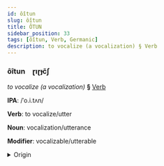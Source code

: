 ```yaml
---
id: ôîtun
slug: ôîtun
title: ÔTUN
sidebar_position: 33
tags: [ôîtun, Verb, Germanic]
description: to vocalize (a vocalization) § Verb
---
```


### ôîtun&emsp;<span kind="abugida">ɽıɽɟc̃ʃ</span>

*to vocalize (a vocalization)* **§** [Verb](../../tags/Verb)

**IPA**: /ˈo.i.tʌn/

**Verb**: to vocalize/utter

**Noun**: vocalization/utterance

**Modifier**: vocalizable/utterable

<details>
    <summary>Origin</summary>
    Dutch uiten /ˈœy̯tə(n)/<br/>
    <em>Germanic Language Family</em>
</details>